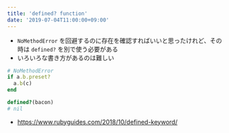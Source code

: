 ```yaml
---
title: 'defined? function'
date: '2019-07-04T11:00:00+09:00'
---
```


- `NoMethodError` を回避するのに存在を確認すればいいと思ったけれど、その時は `defined?` を別で使う必要がある
- いろいろな書き方があるのは難しい

```ruby
# NoMethodError
if a.b.preset?
  a.b(c)
end
```

```ruby
defined?(bacon)
# nil
```

- <https://www.rubyguides.com/2018/10/defined-keyword/>
